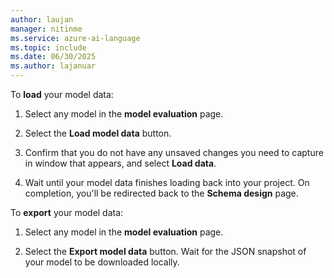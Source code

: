 ```yaml
---
author: laujan
manager: nitinme
ms.service: azure-ai-language
ms.topic: include
ms.date: 06/30/2025
ms.author: lajanuar
---
```


To **load** your model data:

1. Select any model in the **model evaluation** page.

2. Select the **Load model data** button. 

3. Confirm that you do not have any unsaved changes you need to capture in window that appears, and select **Load data**. 

4. Wait until your model data finishes loading back into your project. On completion, you'll be redirected back to the **Schema design** page. 

To **export** your model data:

1. Select any model in the **model evaluation** page.

2.  Select the **Export model data** button. Wait for the JSON snapshot of your model to be downloaded locally. 
